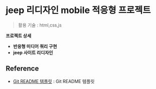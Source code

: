 # jeep 리디자인 mobile 적응형 프로젝트   
> 활용 기술 : html,css,js





**프로젝트 상세**  

  - **반응형 미디어 쿼리 구현**
  - **jeep 사이트 리디자인**




## Reference
- [Git README 템플릿](https://github.com/ohahohah/readme-template) : Git README 템플릿

